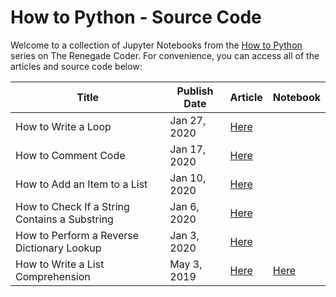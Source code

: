 # How to Python - Source Code

Welcome to a collection of Jupyter Notebooks from the [How to Python][1] series on The Renegade Coder. For convenience, you can access all of the articles and source code below:

| Title | Publish Date | Article | Notebook |
|-------|--------------|---------|----------|
| How to Write a Loop | Jan 27, 2020 | [Here][4] | |
| How to Comment Code | Jan 17, 2020 | [Here][5] | |
| How to Add an Item to a List | Jan 10, 2020 | [Here][6] | |
| How to Check If a String Contains a Substring | Jan 6, 2020 | [Here][7] | |
| How to Perform a Reverse Dictionary Lookup | Jan 3, 2020 | [Here][8] | |
| How to Write a List Comprehension | May 3, 2019 | [Here][2] | [Here][3] | |

[1]: https://therenegadecoder.com/series/how-to-python/
[2]: https://therenegadecoder.com/code/how-to-write-a-list-comprehension-in-python/
[3]: https://colab.research.google.com/github/TheRenegadeCoder/how-to-python-code/blob/master/notebooks/how_to_write_a_list_comprehension.ipynb
[4]: https://therenegadecoder.com/code/how-to-write-a-loop-in-python/
[5]: https://therenegadecoder.com/code/how-to-comment-code-in-python/
[6]: https://therenegadecoder.com/code/how-to-add-an-item-to-a-list-in-python/
[7]: https://therenegadecoder.com/code/how-to-check-if-a-string-contains-a-substring-in-python/
[8]: https://therenegadecoder.com/code/how-to-perform-a-reverse-dictionary-lookup-in-python/
